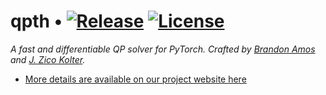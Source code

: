 # qpth • [![Release][release-image]][releases] [![License][license-image]][license]

*A fast and differentiable QP solver for PyTorch.
Crafted by [Brandon Amos](http://bamos.github.io) and
[J. Zico Kolter](http://zicokolter.com).*

[release-image]: http://img.shields.io/badge/release-0.0.2-blue.svg?style=flat
[releases]: https://pypi.python.org/pypi/qpth

[license-image]: http://img.shields.io/website-up-down-green-red/http/locuslab.github.io%2Fqpth%2Findex.html.svg
[license]: LICENSE

+ [More details are available on our project website here](http://locuslab.github.io/qpth)
